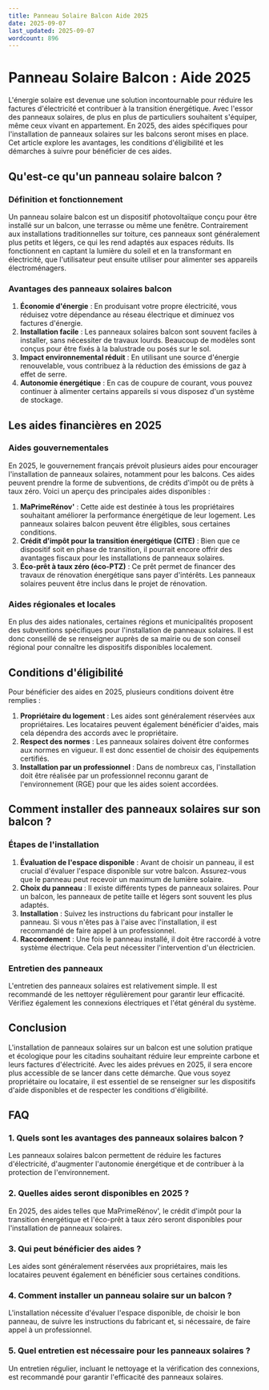 ```yaml
---
title: Panneau Solaire Balcon Aide 2025
date: 2025-09-07
last_updated: 2025-09-07
wordcount: 896
---
```


# Panneau Solaire Balcon : Aide 2025

L'énergie solaire est devenue une solution incontournable pour réduire les factures d'électricité et contribuer à la transition énergétique. Avec l'essor des panneaux solaires, de plus en plus de particuliers souhaitent s'équiper, même ceux vivant en appartement. En 2025, des aides spécifiques pour l'installation de panneaux solaires sur les balcons seront mises en place. Cet article explore les avantages, les conditions d'éligibilité et les démarches à suivre pour bénéficier de ces aides.

## Qu'est-ce qu'un panneau solaire balcon ?

### Définition et fonctionnement

Un panneau solaire balcon est un dispositif photovoltaïque conçu pour être installé sur un balcon, une terrasse ou même une fenêtre. Contrairement aux installations traditionnelles sur toiture, ces panneaux sont généralement plus petits et légers, ce qui les rend adaptés aux espaces réduits. Ils fonctionnent en captant la lumière du soleil et en la transformant en électricité, que l'utilisateur peut ensuite utiliser pour alimenter ses appareils électroménagers.

### Avantages des panneaux solaires balcon

1. **Économie d'énergie** : En produisant votre propre électricité, vous réduisez votre dépendance au réseau électrique et diminuez vos factures d'énergie.
2. **Installation facile** : Les panneaux solaires balcon sont souvent faciles à installer, sans nécessiter de travaux lourds. Beaucoup de modèles sont conçus pour être fixés à la balustrade ou posés sur le sol.
3. **Impact environnemental réduit** : En utilisant une source d'énergie renouvelable, vous contribuez à la réduction des émissions de gaz à effet de serre.
4. **Autonomie énergétique** : En cas de coupure de courant, vous pouvez continuer à alimenter certains appareils si vous disposez d'un système de stockage.

## Les aides financières en 2025

### Aides gouvernementales

En 2025, le gouvernement français prévoit plusieurs aides pour encourager l'installation de panneaux solaires, notamment pour les balcons. Ces aides peuvent prendre la forme de subventions, de crédits d'impôt ou de prêts à taux zéro. Voici un aperçu des principales aides disponibles :

1. **MaPrimeRénov'** : Cette aide est destinée à tous les propriétaires souhaitant améliorer la performance énergétique de leur logement. Les panneaux solaires balcon peuvent être éligibles, sous certaines conditions.
2. **Crédit d'impôt pour la transition énergétique (CITE)** : Bien que ce dispositif soit en phase de transition, il pourrait encore offrir des avantages fiscaux pour les installations de panneaux solaires.
3. **Éco-prêt à taux zéro (éco-PTZ)** : Ce prêt permet de financer des travaux de rénovation énergétique sans payer d'intérêts. Les panneaux solaires peuvent être inclus dans le projet de rénovation.

### Aides régionales et locales

En plus des aides nationales, certaines régions et municipalités proposent des subventions spécifiques pour l'installation de panneaux solaires. Il est donc conseillé de se renseigner auprès de sa mairie ou de son conseil régional pour connaître les dispositifs disponibles localement.

## Conditions d'éligibilité

Pour bénéficier des aides en 2025, plusieurs conditions doivent être remplies :

1. **Propriétaire du logement** : Les aides sont généralement réservées aux propriétaires. Les locataires peuvent également bénéficier d'aides, mais cela dépendra des accords avec le propriétaire.
2. **Respect des normes** : Les panneaux solaires doivent être conformes aux normes en vigueur. Il est donc essentiel de choisir des équipements certifiés.
3. **Installation par un professionnel** : Dans de nombreux cas, l'installation doit être réalisée par un professionnel reconnu garant de l'environnement (RGE) pour que les aides soient accordées.

## Comment installer des panneaux solaires sur son balcon ?

### Étapes de l'installation

1. **Évaluation de l'espace disponible** : Avant de choisir un panneau, il est crucial d'évaluer l'espace disponible sur votre balcon. Assurez-vous que le panneau peut recevoir un maximum de lumière solaire.
2. **Choix du panneau** : Il existe différents types de panneaux solaires. Pour un balcon, les panneaux de petite taille et légers sont souvent les plus adaptés.
3. **Installation** : Suivez les instructions du fabricant pour installer le panneau. Si vous n'êtes pas à l'aise avec l'installation, il est recommandé de faire appel à un professionnel.
4. **Raccordement** : Une fois le panneau installé, il doit être raccordé à votre système électrique. Cela peut nécessiter l'intervention d'un électricien.

### Entretien des panneaux

L'entretien des panneaux solaires est relativement simple. Il est recommandé de les nettoyer régulièrement pour garantir leur efficacité. Vérifiez également les connexions électriques et l'état général du système.

## Conclusion

L'installation de panneaux solaires sur un balcon est une solution pratique et écologique pour les citadins souhaitant réduire leur empreinte carbone et leurs factures d'électricité. Avec les aides prévues en 2025, il sera encore plus accessible de se lancer dans cette démarche. Que vous soyez propriétaire ou locataire, il est essentiel de se renseigner sur les dispositifs d'aide disponibles et de respecter les conditions d'éligibilité.

## FAQ

### 1. Quels sont les avantages des panneaux solaires balcon ?

Les panneaux solaires balcon permettent de réduire les factures d'électricité, d'augmenter l'autonomie énergétique et de contribuer à la protection de l'environnement.

### 2. Quelles aides seront disponibles en 2025 ?

En 2025, des aides telles que MaPrimeRénov', le crédit d'impôt pour la transition énergétique et l'éco-prêt à taux zéro seront disponibles pour l'installation de panneaux solaires.

### 3. Qui peut bénéficier des aides ?

Les aides sont généralement réservées aux propriétaires, mais les locataires peuvent également en bénéficier sous certaines conditions.

### 4. Comment installer un panneau solaire sur un balcon ?

L'installation nécessite d'évaluer l'espace disponible, de choisir le bon panneau, de suivre les instructions du fabricant et, si nécessaire, de faire appel à un professionnel.

### 5. Quel entretien est nécessaire pour les panneaux solaires ?

Un entretien régulier, incluant le nettoyage et la vérification des connexions, est recommandé pour garantir l'efficacité des panneaux solaires.